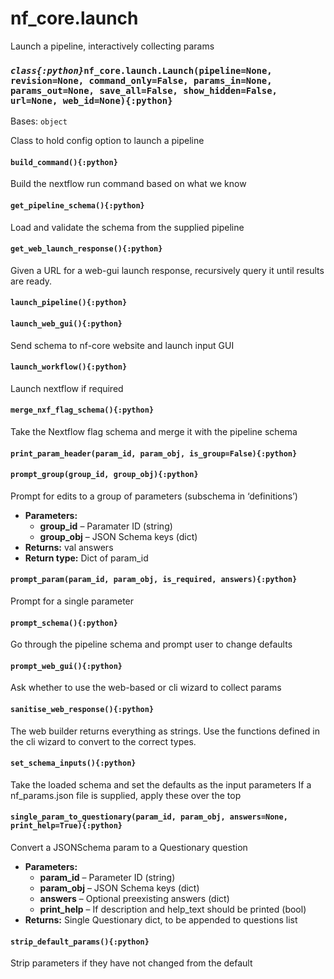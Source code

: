 # nf_core.launch

Launch a pipeline, interactively collecting params

### _`class{:python}`_`nf_core.launch.Launch(pipeline=None, revision=None, command_only=False, params_in=None, params_out=None, save_all=False, show_hidden=False, url=None, web_id=None){:python}`

Bases: `object`

Class to hold config option to launch a pipeline

#### `build_command(){:python}`

Build the nextflow run command based on what we know

#### `get_pipeline_schema(){:python}`

Load and validate the schema from the supplied pipeline

#### `get_web_launch_response(){:python}`

Given a URL for a web-gui launch response, recursively query it until results are ready.

#### `launch_pipeline(){:python}`

#### `launch_web_gui(){:python}`

Send schema to nf-core website and launch input GUI

#### `launch_workflow(){:python}`

Launch nextflow if required

#### `merge_nxf_flag_schema(){:python}`

Take the Nextflow flag schema and merge it with the pipeline schema

#### `print_param_header(param_id, param_obj, is_group=False){:python}`

#### `prompt_group(group_id, group_obj){:python}`

Prompt for edits to a group of parameters (subschema in ‘definitions’)

- **Parameters:**
  - **group_id** – Paramater ID (string)
  - **group_obj** – JSON Schema keys (dict)
- **Returns:**
  val answers
- **Return type:**
  Dict of param_id

#### `prompt_param(param_id, param_obj, is_required, answers){:python}`

Prompt for a single parameter

#### `prompt_schema(){:python}`

Go through the pipeline schema and prompt user to change defaults

#### `prompt_web_gui(){:python}`

Ask whether to use the web-based or cli wizard to collect params

#### `sanitise_web_response(){:python}`

The web builder returns everything as strings.
Use the functions defined in the cli wizard to convert to the correct types.

#### `set_schema_inputs(){:python}`

Take the loaded schema and set the defaults as the input parameters
If a nf_params.json file is supplied, apply these over the top

#### `single_param_to_questionary(param_id, param_obj, answers=None, print_help=True){:python}`

Convert a JSONSchema param to a Questionary question

- **Parameters:**
  - **param_id** – Parameter ID (string)
  - **param_obj** – JSON Schema keys (dict)
  - **answers** – Optional preexisting answers (dict)
  - **print_help** – If description and help_text should be printed (bool)
- **Returns:**
  Single Questionary dict, to be appended to questions list

#### `strip_default_params(){:python}`

Strip parameters if they have not changed from the default
